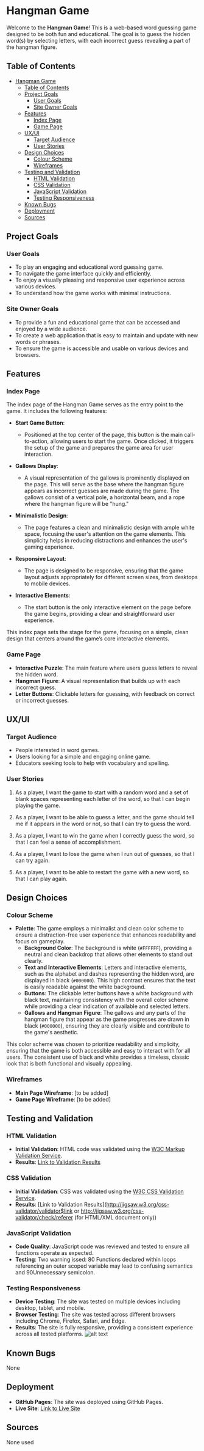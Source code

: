 # Hangman Game

Welcome to the **Hangman Game**! This is a web-based word guessing game designed to be both fun and educational. The goal is to guess the hidden word(s) by selecting letters, with each incorrect guess revealing a part of the hangman figure. 

## Table of Contents

- [Hangman Game](#hangman-game)
  - [Table of Contents](#table-of-contents)
  - [Project Goals](#project-goals)
    - [User Goals](#user-goals)
    - [Site Owner Goals](#site-owner-goals)
  - [Features](#features)
    - [Index Page](#index-page)
    - [Game Page](#game-page)
  - [UX/UI](#uxui)
    - [Target Audience](#target-audience)
    - [User Stories](#user-stories)
  - [Design Choices](#design-choices)
    - [Colour Scheme](#colour-scheme)
    - [Wireframes](#wireframes)
  - [Testing and Validation](#testing-and-validation)
    - [HTML Validation](#html-validation)
    - [CSS Validation](#css-validation)
    - [JavaScript Validation](#javascript-validation)
    - [Testing Responsiveness](#testing-responsiveness)
  - [Known Bugs](#known-bugs)
  - [Deployment](#deployment)
  - [Sources](#sources)

## Project Goals

### User Goals

- To play an engaging and educational word guessing game.
- To navigate the game interface quickly and efficiently.
- To enjoy a visually pleasing and responsive user experience across various devices.
- To understand how the game works with minimal instructions.

### Site Owner Goals

- To provide a fun and educational game that can be accessed and enjoyed by a wide audience.
- To create a web application that is easy to maintain and update with new words or phrases.
- To ensure the game is accessible and usable on various devices and browsers.


## Features

### Index Page

The index page of the Hangman Game serves as the entry point to the game. It includes the following features:

- **Start Game Button**: 
  - Positioned at the top center of the page, this button is the main call-to-action, allowing users to start the game. Once clicked, it triggers the setup of the game and prepares the game area for user interaction.

- **Gallows Display**:
  - A visual representation of the gallows is prominently displayed on the page. This will serve as the base where the hangman figure appears as incorrect guesses are made during the game. The gallows consist of a vertical pole, a horizontal beam, and a rope where the hangman figure will be "hung."
  
- **Minimalistic Design**:
  - The page features a clean and minimalistic design with ample white space, focusing the user's attention on the game elements. This simplicity helps in reducing distractions and enhances the user's gaming experience.

- **Responsive Layout**:
  - The page is designed to be responsive, ensuring that the game layout adjusts appropriately for different screen sizes, from desktops to mobile devices.

- **Interactive Elements**:
  - The start button is the only interactive element on the page before the game begins, providing a clear and straightforward user experience.

This index page sets the stage for the game, focusing on a simple, clean design that centers around the game’s core interactive elements.


### Game Page

- **Interactive Puzzle**: The main feature where users guess letters to reveal the hidden word.
- **Hangman Figure**: A visual representation that builds up with each incorrect guess.
- **Letter Buttons**: Clickable letters for guessing, with feedback on correct or incorrect guesses.


## UX/UI

### Target Audience

- People interested in word games.
- Users looking for a simple and engaging online game.
- Educators seeking tools to help with vocabulary and spelling.

### User Stories

1. As a player, I want the game to start with a random word and a set of blank spaces representing each letter of the word, so that I can begin playing the game.
   
2. As a player, I want to be able to guess a letter, and the game should tell me if it appears in the word or not, so that I can try to guess the word.

3. As a player, I want to win the game when I correctly guess the word, so that I can feel a sense of accomplishment.

4. As a player, I want to lose the game when I run out of guesses, so that I can try again.

5. As a player, I want to be able to restart the game with a new word, so that I can play again.

## Design Choices

### Colour Scheme

- **Palette**: The game employs a minimalist and clean color scheme to ensure a distraction-free user experience that enhances readability and focus on gameplay.
  - **Background Color**: The background is white (`#FFFFFF`), providing a neutral and clean backdrop that allows other elements to stand out clearly.
  - **Text and Interactive Elements**: Letters and interactive elements, such as the alphabet and dashes representing the hidden word, are displayed in black (`#000000`). This high contrast ensures that the text is easily readable against the white background.
  - **Buttons**: The clickable letter buttons have a white background with black text, maintaining consistency with the overall color scheme while providing a clear indication of available and selected letters.
  - **Gallows and Hangman Figure**: The gallows and any parts of the hangman figure that appear as the game progresses are drawn in black (`#000000`), ensuring they are clearly visible and contribute to the game's aesthetic.

This color scheme was chosen to prioritize readability and simplicity, ensuring that the game is both accessible and easy to interact with for all users. The consistent use of black and white provides a timeless, classic look that is both functional and visually appealing.


### Wireframes

- **Main Page Wireframe**: [to be added]
- **Game Page Wireframe**: [to be added]


## Testing and Validation

### HTML Validation

- **Initial Validation**: HTML code was validated using the [W3C Markup Validation Service](https://validator.w3.org/). 
- **Results**: [Link to Validation Results](https://validator.w3.org/nu/?doc=https%3A%2F%2Fgoca7.github.io%2Fhangman-game%2F)

### CSS Validation

- **Initial Validation**: CSS was validated using the [W3C CSS Validation Service](https://jigsaw.w3.org/css-validator/).
- **Results**: [Link to Validation Results](http://jigsaw.w3.org/css-validator/validator$link
or
http://jigsaw.w3.org/css-validator/check/referer (for HTML/XML document only))

### JavaScript Validation

- **Code Quality**: JavaScript code was reviewed and tested to ensure all functions operate as expected.
- **Testing**: Two warning issed: 80 Functions declared within loops referencing an outer scoped variable may lead to confusing semantics and 90Unnecessary semicolon.

### Testing Responsiveness

- **Device Testing**: The site was tested on multiple devices including desktop, tablet, and mobile.
- **Browser Testing**: The site was tested across different browsers including Chrome, Firefox, Safari, and Edge.
- **Results**: The site is fully responsive, providing a consistent experience across all tested platforms.
 ![alt text](image.png)

## Known Bugs

None

## Deployment

- **GitHub Pages**: The site was deployed using GitHub Pages. 
- **Live Site**: [Link to Live Site](https://goca7.github.io/hangman-game//)

## Sources

None used








